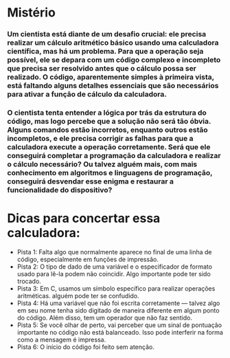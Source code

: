 # Mistério

### Um cientista está diante de um desafio crucial: ele precisa realizar um cálculo aritmético básico usando uma calculadora científica, mas há um problema. Para que a operação seja possível, ele se depara com um código complexo e incompleto que precisa ser resolvido antes que o cálculo possa ser realizado. O código, aparentemente simples à primeira vista, está faltando alguns detalhes essenciais que são necessários para ativar a função de cálculo da calculadora.

### O cientista tenta entender a lógica por trás da estrutura do código, mas logo percebe que a solução não será tão óbvia. Alguns comandos estão incorretos, enquanto outros estão incompletos, e ele precisa corrigir as falhas para que a calculadora execute a operação corretamente. Será que ele conseguirá completar a programação da calculadora e realizar o cálculo necessário? Ou talvez alguém mais, com mais conhecimento em algoritmos e linguagens de programação, conseguirá desvendar esse enigma e restaurar a funcionalidade do dispositivo?

# Dicas para concertar essa calculadora:
- Pista 1: Falta algo que normalmente aparece no final de uma linha de código, especialmente em funções de impressão.
- Pista 2: O tipo de dado de uma variável e o especificador de formato usado para lê-la podem não coincidir. Algo importante pode ter sido trocado.
- Pista 3: Em C, usamos um símbolo específico para realizar operações aritméticas. alguém pode ter se confudido.
- Pista 4: Há uma variável que não foi escrita corretamente — talvez algo em seu nome tenha sido digitado de maneira diferente em algum ponto do código. Além disso, tem um operador que não faz sentido.
- Pista 5: Se você olhar de perto, vai perceber que um sinal de pontuação importante no código não está balanceado. Isso pode interferir na forma como a mensagem é impressa.
- Pista 6: O início do código foi feito sem atenção.
